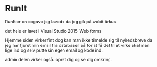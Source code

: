 # RunIt
RunIt er en opgave jeg lavede da jeg gik på webit århus

det hele er lavet i Visual Studio 2015, Web forms

Hjemme siden virker fint dog kan man ikke tilmelde sig til nyhedsbreve da jeg har fjeret min email fra databasen
så for at få det til at virke skal man lige ind og selv putte sin egen email og kode ind.

admin delen virker også.
opret dig og se dig omkring.

